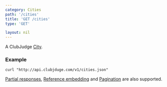 ```yaml
---
category: Cities
path: '/cities'
title: 'GET /cities'
type: 'GET'

layout: nil
---
```


A ClubJudge [City](#/event-model).

### Example

```
curl "http://api.clubjduge.com/v1/cities.json"
```

[Partial responses](#/partial-responses), [Reference embedding](#/reference-embedding)
and [Pagination](#/pagination) are also supported.


